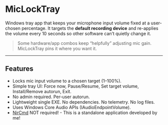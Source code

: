 # MicLockTray

Windows tray app that keeps your microphone input volume fixed at a user-chosen percentage. It targets the **default recording device** and re-applies the volume every 10 seconds so other software can’t quietly change it.

> Some hardware/app combos keep “helpfully” adjusting mic gain. MicLockTray pins it where you want it.

---

## Features

- Locks mic input volume to a chosen target (1–100%).
- Simple tray UI: Force now, Pause/Resume, Set target volume, Install/Remove autorun, Exit.
- No admin required. Per-user autorun.
- Lightweight single EXE. No dependencies. No telemetry. No log files.
- Uses Windows Core Audio APIs (IAudioEndpointVolume).
- [NirCmd](https://www.nirsoft.net/utils/nircmd.html) NOT required! - This is a standalone application developed by me!

